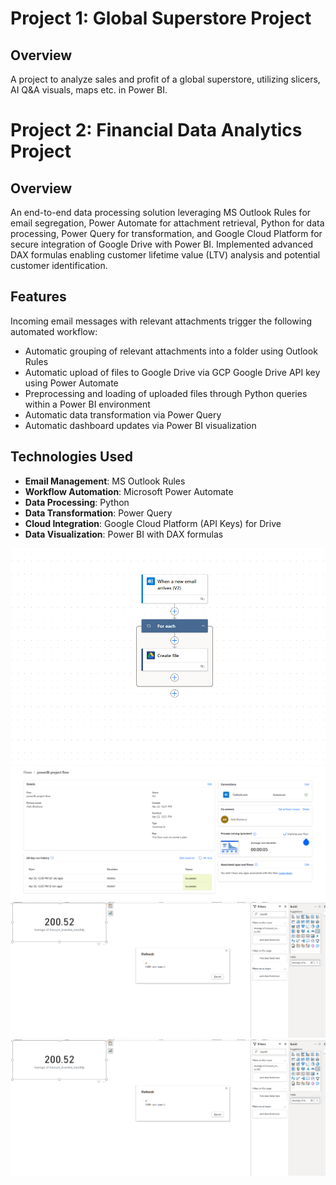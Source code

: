 # Project 1: Global Superstore Project

## Overview
A project to analyze sales and profit of a global superstore, utilizing slicers, AI Q&A visuals, maps etc. in Power BI.



# Project 2: Financial Data Analytics Project

## Overview
An end-to-end data processing solution leveraging MS Outlook Rules for email segregation, Power Automate for attachment retrieval, Python for data processing, Power Query for transformation, and Google Cloud Platform for secure integration of Google Drive with Power BI. 
Implemented advanced DAX formulas enabling customer lifetime value (LTV) analysis and potential customer identification.

## Features
Incoming email messages with relevant attachments trigger the following automated workflow:
- Automatic grouping of relevant attachments into a folder using Outlook Rules
- Automatic upload of files to Google Drive via GCP Google Drive API key using Power Automate
- Preprocessing and loading of uploaded files through Python queries within a Power BI environment
- Automatic data transformation via Power Query
- Automatic dashboard updates via Power BI visualization
  
## Technologies Used
- **Email Management**: MS Outlook Rules
- **Workflow Automation**: Microsoft Power Automate
- **Data Processing**: Python
- **Data Transformation**: Power Query
- **Cloud Integration**: Google Cloud Platform (API Keys) for Drive
- **Data Visualization**: Power BI with DAX formulas

![Power Automate 1](images/power_automate_flow.PNG)
![Power Automate 2](images/power_automate_succeeded.PNG)
![Automatic Dashboard update](images/Auto_Dashboard_Update.PNG)
![DAX Implementation](images/Auto_Dashboard_Update.PNG)
